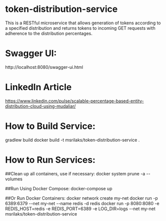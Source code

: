 # token-distribution-service
This is a RESTful microservice that allows generation of tokens according to a
specified distribution and returns tokens to incoming GET requests with adherence to the distribution percentages.

# Swagger UI:
http://localhost:8080/swagger-ui.html

# LinkedIn Article
https://www.linkedin.com/pulse/scalable-percentage-based-entity-distribution-cloud-using-mudaliar/

# How to Build Service:
gradlew build
docker build -t msrilaks/token-distribution-service .

# How to Run Services:

##Clean up all containers, use if necessary:
docker system prune -a --volumes

##Run Using Docker Compose:
docker-compose up

##Or Run Docker Containers:
docker network create my-net
docker run -p 6389:6379 --net my-net --name redis -d redis
docker run -p 8080:8080 -e REDIS_HOST=redis -e REDIS_PORT=6389 -e LOG_DIR=logs --net my-net msrilaks/token-distribution-service

